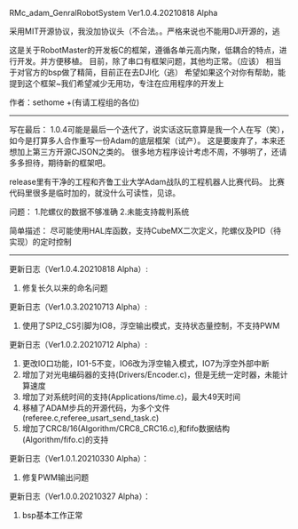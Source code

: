 RMc_adam_GenralRobotSystem
Ver1.0.4.20210818 Alpha

采用MIT开源协议，我没加协议头（不合法。。严格来说也不能用DJI开源的，逃

这是关于RobotMaster的开发板C的框架，遵循各单元高内聚，低耦合的特点，进行开发。并方便移植。
目前，除了串口有框架问题，其他均正常。（应该）
相当于对官方的bsp做了精简，目前正在去DJI化（逃）
希望如果这个对你有帮助，能提到这个框架~我们希望减少无用功，专注在应用程序的开发上

作者：sethome +(有请工程组的各位)

___

写在最后：
1.0.4可能是最后一个迭代了，说实话这玩意算是我一个人在写（笑），如今是打算多人合作重写一份Adam的底层框架（试产）。
这是要废弃了，本来还想加上第三方开源CJSON之类的。
很多地方程序设计考虑不周，不够明了，还请多多担待，期待新的框架吧。

release里有干净的工程和齐鲁工业大学Adam战队的工程机器人比赛代码。
比赛代码里很多是临时加的，就没什么可读性，见谅。

问题：
1.陀螺仪的数据不够准确
2.未能支持裁判系统

简单描述：
尽可能使用HAL库函数，支持CubeMX二次定义，陀螺仪及PID（待实现）的定时控制

___

更新日志（Ver1.0.4.20210818 Alpha）:
1. 修复长久以来的命名问题

更新日志（Ver1.0.3.20210713 Alpha）:
1. 使用了SPI2_CS引脚为IO8，浮空输出模式，支持状态量控制，不支持PWM

更新日志（Ver1.0.2.20210712 Alpha）:
1. 更改IO口功能，IO1-5不变，IO6改为浮空输入模式，IO7为浮空外部中断
2. 增加了对光电编码器的支持(Drivers/Encoder.c)，但是无统一定时器，未能计算速度
3. 增加了对系统时间的支持(Applications/time.c)，最大49天时间
4. 移植了ADAM步兵的开源代码，为多个文件(referee.c,referee_usart_send_task.c)
5. 增加了CRC8/16(Algorithm/CRC8_CRC16.c),和fifo数据结构(Algorithm/fifo.c)的支持

更新日志（Ver1.0.1.20210330 Alpha）：
1. 修复PWM输出问题

更新日志（Ver1.0.0.20210327 Alpha）：
1. bsp基本工作正常
